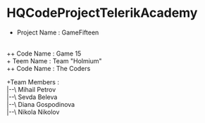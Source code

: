 HQCodeProjectTelerikAcademy
===========================
+ Project Name : GameFifteen
<br>
++ Code Name    : Game 15
<br>
+ Teem Name : Team "Holmium"
<br>
++ Code Name : The Coders

+Team Members :
<br>
|--\ Mihail Petrov
<br>
|--\ Sevda Beleva
<br>
|--\ Diana Gospodinova
<br>
|--\ Nikola Nikolov

